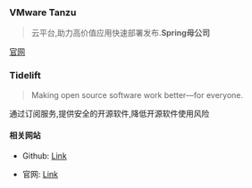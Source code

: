 ### VMware Tanzu

> 云平台,助力高价值应用快速部署发布.**Spring母公司**

[官网](https://tanzu.vmware.com/)

### Tidelift

> Making open source software work better—for everyone. 

通过订阅服务,提供安全的开源软件,降低开源软件使用风险

#### 相关网站

- Github: [Link](https://github.com/tidelift)

- 官网: [Link](https://tidelift.com)


